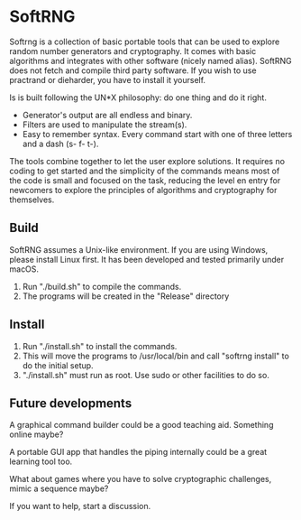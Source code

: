 # SoftRNG

Softrng is a collection of basic portable tools that can be used to explore random number generators and cryptography. It comes with basic algorithms and integrates with other software (nicely named alias). SoftRNG does not fetch and compile third party software. If you wish to use practrand or dieharder, you have to install it yourself.

Is is built following the UN*X philosophy: do one thing and do it right. 
- Generator's output are all endless and binary. 
- Filters are used to manipulate the stream(s).
- Easy to remember syntax. Every command start with one of three letters and a dash (s- f- t-).

The tools combine together to let the user explore solutions. It requires no coding to get started and the simplicity of the commands means most of the code is small and focused on the task, reducing the level en entry for newcomers to explore the principles of algorithms and cryptography for themselves.

## Build

SoftRNG assumes a Unix-like environment. If you are using Windows, please install Linux first. It has been developed and tested primarily under macOS.

1. Run "./build.sh" to compile the commands.
2. The programs will be created in the "Release" directory

## Install

1. Run "./install.sh" to install the commands.
2. This will move the programs to /usr/local/bin and call "softrng install" to do the initial setup.
3. "./install.sh" must run as root. Use sudo or other facilities to do so.

## Future developments

A graphical command builder could be a good teaching aid. 
Something online maybe?

A portable GUI app that handles the piping internally could be a great learning tool too.

What about games where you have to solve cryptographic challenges, mimic a sequence maybe?

If you want to help, start a discussion.